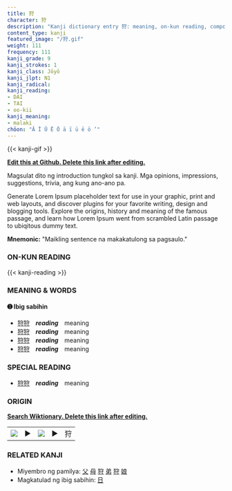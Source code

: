 ```yaml
---
title: 狩
character: 狩
description: "Kanji dictionary entry 狩: meaning, on-kun reading, compounds, origin, related kanji"
content_type: kanji
featured_image: "/狩.gif"
weight: 111
frequency: 111
kanji_grade: 9
kanji_strokes: 1
kanji_class: Jōyō
kanji_jlpt: N1
kanji_radical: 
kanji_reading: 
- DAI
- TAI
- oo-kii
kanji_meaning:
- malaki
chōon: "Ā Ī Ū Ē Ō ā ī ū ē ō ’"
---
```

[//]: # (Don't edit the line below. Kanji animated GIF code is automatically generated.)
{{< kanji-gif >}}

[//]: # (Edit below this line.)

**[Edit this at Github. Delete this link after editing.](https://github.com/tim0g/tim/tree/main/content/kanji/狩/index.md)**

Magsulat dito ng introduction tungkol sa kanji. Mga opinions, impressions, suggestions, trivia, ang kung ano-ano pa.

Generate Lorem Ipsum placeholder text for use in your graphic, print and web layouts, and discover plugins for your favorite writing, design and blogging tools. Explore the origins, history and meaning of the famous passage, and learn how Lorem Ipsum went from scrambled Latin passage to ubiqitous dummy text.
 
**Mnemonic:** "Maikling sentence na makakatulong sa pagsaulo."

### ON-KUN READING

[//]: # (Don't edit the line below. ON-KUN READING code is automatically generated.)
{{< kanji-reading >}}

### MEANING & WORDS

#### ➊ **Ibig sabihin**
  - [狩](../狩)[狩](../狩)　***reading***　meaning
  - [狩](../狩)[狩](../狩)　***reading***　meaning
  - [狩](../狩)[狩](../狩)　***reading***　meaning
  - [狩](../狩)[狩](../狩)　***reading***　meaning

### SPECIAL READING
  - [狩](../狩)[狩](../狩)　***reading***　meaning

### ORIGIN

**[Search Wiktionary. Delete this link after editing.](https://wiktionary.org/wiki/狩)**
<table class="kanji-table"><tr><td>
<img src="60px-狩-bronze.svg.png">
</td><td>▶</td><td>
<img src="60px-狩-oracle.svg.png">
</td><td>▶</td>
<td class="kanji-origin">狩</td>
</tr></table>

### RELATED KANJI
- Miyembro ng pamilya: [父](../父) [母](../母) [狩](../狩) [弟](../弟) [狩](../狩) [娘](../娘)
- Magkatulad ng ibig sabihin: [日](../日)
